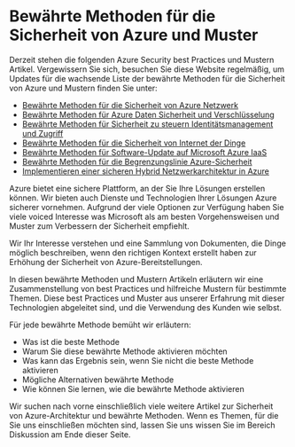 <properties
   pageTitle="Bewährte Methoden für die Sicherheit von Azure und Muster | Microsoft Azure"
   description="Der Artikel enthält eine Einleitung zur Azure bewährte Methoden für Sicherheit und Muster und einer curated Liste best Practices für verschiedene Azure Ressourcen Sicherheit."
   services="azure-security"
   documentationCenter="na"
   authors="TomShinder"
   manager="MBaldwin"
   editor="TomSh"/>

<tags
   ms.service="security"
   ms.devlang="na"
   ms.topic="article"
   ms.tgt_pltfrm="na"
   ms.workload="na"
   ms.date="09/16/2016"
   ms.author="terrylan"/>

# <a name="azure-security-best-practices-and-patterns"></a>Bewährte Methoden für die Sicherheit von Azure und Muster

Derzeit stehen die folgenden Azure Security best Practices und Mustern Artikel. Vergewissern Sie sich, besuchen Sie diese Website regelmäßig, um Updates für die wachsende Liste der bewährte Methoden für die Sicherheit von Azure und Mustern finden Sie unter:  

- [Bewährte Methoden für die Sicherheit von Azure Netzwerk](azure-security-network-security-best-practices.md)
- [Bewährte Methoden für Azure Daten Sicherheit und Verschlüsselung](azure-security-data-encryption-best-practices.md)
- [Bewährte Methoden für Sicherheit zu steuern Identitätsmanagement und Zugriff](azure-security-identity-management-best-practices.md)
- [Bewährte Methoden für die Sicherheit von Internet der Dinge](azure-security-iot-best-practices.md)
- [Bewährte Methoden für Software-Update auf Microsoft Azure IaaS](azure-security-best-practices-software-updates-iaas.md)
- [Bewährte Methoden für die Begrenzungslinie Azure-Sicherheit](../best-practices-network-security.md)
- [Implementieren einer sicheren Hybrid Netzwerkarchitektur in Azure](../guidance/guidance-iaas-ra-secure-vnet-hybrid.md)

Azure bietet eine sichere Plattform, an der Sie Ihre Lösungen erstellen können. Wir bieten auch Dienste und Technologien Ihrer Lösungen Azure sicherer vornehmen. Aufgrund der viele Optionen zur Verfügung haben Sie viele voiced Interesse was Microsoft als am besten Vorgehensweisen und Muster zum Verbessern der Sicherheit empfiehlt.

Wir Ihr Interesse verstehen und eine Sammlung von Dokumenten, die Dinge möglich beschreiben, wenn den richtigen Kontext erstellt haben zur Erhöhung der Sicherheit von Azure-Bereitstellungen.

In diesen bewährte Methoden und Mustern Artikeln erläutern wir eine Zusammenstellung von best Practices und hilfreiche Mustern für bestimmte Themen. Diese best Practices und Muster aus unserer Erfahrung mit dieser Technologien abgeleitet sind, und die Verwendung des Kunden wie selbst.

Für jede bewährte Methode bemüht wir erläutern:

- Was ist die beste Methode
- Warum Sie diese bewährte Methode aktivieren möchten
- Was kann das Ergebnis sein, wenn Sie nicht die beste Methode aktivieren
- Mögliche Alternativen bewährte Methode
- Wie können Sie lernen, wie die bewährte Methode aktivieren

Wir suchen nach vorne einschließlich viele weitere Artikel zur Sicherheit von Azure-Architektur und bewährte Methoden. Wenn es Themen, für die Sie uns einschließen möchten sind, lassen Sie uns wissen Sie im Bereich Diskussion am Ende dieser Seite.
